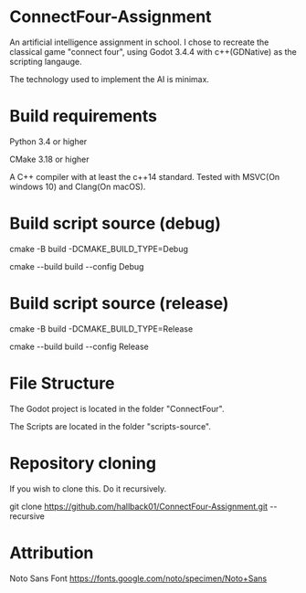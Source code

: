 # ConnectFour-Assignment
An artificial intelligence assignment in school. I chose to recreate the classical game "connect four", using Godot 3.4.4 with c++(GDNative) as the scripting langauge.

The technology used to implement the AI is minimax.

# Build requirements
Python 3.4 or higher

CMake 3.18 or higher

A C++ compiler with at least the c++14 standard. Tested with MSVC(On windows 10) and Clang(On macOS).

# Build script source (debug)
cmake -B build -DCMAKE_BUILD_TYPE=Debug

cmake --build build --config Debug

# Build script source (release)
cmake -B build -DCMAKE_BUILD_TYPE=Release

cmake --build build --config Release

# File Structure
The Godot project is located in the folder "ConnectFour".

The Scripts are located in the folder "scripts-source".

# Repository cloning
If you wish to clone this. Do it recursively.

git clone https://github.com/hallback01/ConnectFour-Assignment.git --recursive

# Attribution
Noto Sans Font https://fonts.google.com/noto/specimen/Noto+Sans
